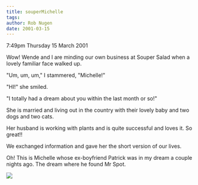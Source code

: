 ```yaml
---
title: souperMichelle
tags: 
author: Rob Nugen
date: 2001-03-15
---
```


<p class=date>7:49pm Thursday 15 March 2001</p>

<p>Wow!  Wende and I are minding our own business at
Souper Salad when a lovely familiar face walked
up.</p>

<p>"Um, um, um," I stammered, "Michelle!"</p>

<p>"HI!" she smiled.</p>

<p>"I totally  had a dream about you within the last
month or so!"</p>

<p>She is married and living out in the country with
their lovely baby and two dogs and two cats.</p>

<p>Her husband is working with plants and is quite
successful and loves it.  So great!!</p>

<p>We exchanged information and gave her the short
version of our lives.</p>

<p>Oh!  This is Michelle whose ex-boyfriend Patrick
was in my dream a couple nights ago.  The dream where
he found Mr Spot.</p>

<p><img src="/images/rob/wL-ROB.gif"/></p>
